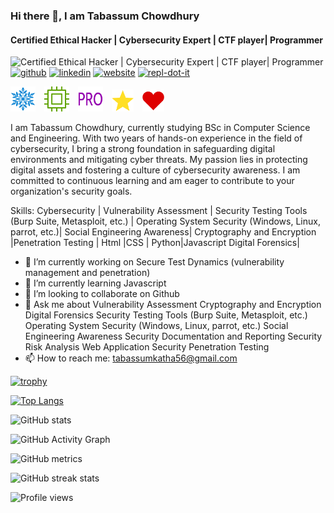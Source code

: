 
### Hi there 👋, I am Tabassum Chowdhury 
#### Certified Ethical Hacker | Cybersecurity Expert | CTF player| Programmer
![Certified Ethical Hacker | Cybersecurity Expert | CTF player| Programmer](https://tabassumkatha.000webhostapp.com/img/tabassum-removebg-preview.png)
[<img src='https://cdn.jsdelivr.net/npm/simple-icons@3.0.1/icons/github.svg' alt='github' height='40'>](https://github.com/tabasssum26)  [<img src='https://cdn.jsdelivr.net/npm/simple-icons@3.0.1/icons/linkedin.svg' alt='linkedin' height='40'>](https://www.linkedin.com/in/tabassum-chowdhury/)  [<img src='https://cdn.jsdelivr.net/npm/simple-icons@3.0.1/icons/icloud.svg' alt='website' height='40'>](https://tabassumkatha.000webhostapp.com/)  [<img src='https://cdn.jsdelivr.net/npm/simple-icons@3.0.1/icons/repl-dot-it.svg' alt='repl-dot-it' height='40'>](https://replit.com/@tabassumkatha56)  

<a href='https://archiveprogram.github.com/'><img src='https://raw.githubusercontent.com/acervenky/animated-github-badges/master/assets/acbadge.gif' width='40' height='40'></a> <a href='https://docs.github.com/en/developers'><img src='https://raw.githubusercontent.com/acervenky/animated-github-badges/master/assets/devbadge.gif' width='40' height='40'></a> <a href='https://github.com/pricing'><img src='https://raw.githubusercontent.com/acervenky/animated-github-badges/master/assets/pro.gif' width='40' height='40'></a> <a href='https://stars.github.com/'><img src='https://raw.githubusercontent.com/acervenky/animated-github-badges/master/assets/starbadge.gif' width='35' height='35'></a> <a href='https://docs.github.com/en/github/supporting-the-open-source-community-with-github-sponsors'><img src='https://raw.githubusercontent.com/acervenky/animated-github-badges/master/assets/sponsorbadge.gif' width='35' height='35'></a> 

I am Tabassum Chowdhury, currently studying BSc in Computer Science and Engineering. With two years of hands-on experience in the field of cybersecurity, I bring a strong foundation in safeguarding digital environments and mitigating cyber threats. My passion lies in protecting digital assets and fostering a culture of cybersecurity awareness. I am committed to continuous learning and am eager to contribute to your organization's security goals.

Skills: Cybersecurity | Vulnerability Assessment | Security Testing Tools (Burp Suite, Metasploit, etc.) | Operating System Security (Windows, Linux, parrot, etc.)| Social Engineering Awareness| Cryptography and Encryption |Penetration Testing | Html |CSS | Python|Javascript Digital Forensics| 

- 🔭 I’m currently working on Secure Test Dynamics (vulnerability management and penetration) 
- 🌱 I’m currently learning Javascript  
- 👯 I’m looking to collaborate on Github 
- 💬 Ask me about Vulnerability Assessment Cryptography and Encryption Digital Forensics Security Testing Tools (Burp Suite, Metasploit, etc.) Operating System Security (Windows, Linux, parrot, etc.) Social Engineering Awareness Security Documentation and Reporting Security Risk Analysis Web Application Security Penetration Testing 
- 📫 How to reach me: tabassumkatha56@gmail.com 


[![trophy](https://github-profile-trophy.vercel.app/?username=tabasssum26)](https://github.com/ryo-ma/github-profile-trophy)

[![Top Langs](https://github-readme-stats.vercel.app/api/top-langs/?username=tabasssum26)](https://github.com/anuraghazra/github-readme-stats)

![GitHub stats](https://github-readme-stats.vercel.app/api?username=tabasssum26&show_icons=true&count_private=true)  

![GitHub Activity Graph](https://activity-graph.herokuapp.com/graph?username=tabasssum26)  

![GitHub metrics](https://metrics.lecoq.io/tabasssum26)  

![GitHub streak stats](https://streak-stats.demolab.com/?user=tabasssum26)  

![Profile views](https://gpvc.arturio.dev/tabasssum26)  
